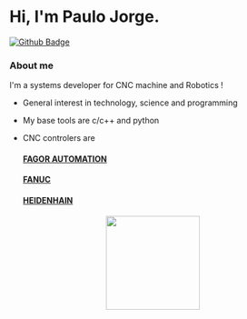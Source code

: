 # Hi, I'm Paulo Jorge.

[![Github Badge](https://img.shields.io/badge/-Github-000?style=flat-square&logo=Github&logoColor=white&link=https://github.com/teckscam)](https://github.com/teckscam)


### About me
I'm a systems developer for CNC machine and Robotics !

- General interest in technology, science and programming
- My base tools are c/c++ and python
- CNC controlers are

  #### [FAGOR AUTOMATION](https://www.fagorautomation.com/en/)
  #### [FANUC](https://www.fanuc.eu/uk/en?srb=1)
  #### [HEIDENHAIN](https://www.heidenhain.com/)
  
  
<p align="center">
  <a href="https://github.com/anuraghazra/github-readme-stats">
    <img
      align="center"
      height="165"
      src="https://github-readme-stats.vercel.app/api?username=teckscam&count_private=true&show_icons=true&custom_title=Github%20Status&hide=issues&theme=tokyonight"
    />
  </a>
</p>
